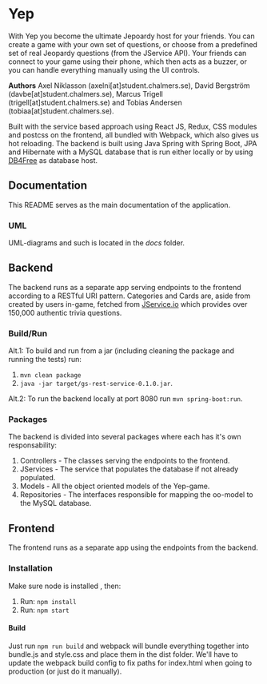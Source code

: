 # Yep
With Yep you become the ultimate Jepoardy host for your friends. You can create a game with your own set of questions, or choose from a predefined set of real Jeopardy questions (from the JService API). Your friends can connect to your game using their phone, which then acts as a buzzer, or you can handle everything manually using the UI controls.

**Authors**
Axel Niklasson (axelni[at]student.chalmers.se), David Bergström (davbe[at]student.chalmers.se), Marcus Trigell (trigell[at]student.chalmers.se) and Tobias Andersen (tobiaa[at]student.chalmers.se).  
  
Built with the service based approach using React JS, Redux, CSS modules and postcss on the frontend, all bundled with Webpack, which also gives us hot reloading. The backend is built using Java Spring with Spring Boot, JPA and Hibernate with a MySQL database that is run either locally or by using [DB4Free](http://www.db4free.net) as database host.

## Documentation
This README serves as the main documentation of the application.
### UML
UML-diagrams and such is located in the *docs* folder.

## Backend
The backend runs as a separate app serving endpoints to the frontend according to a RESTful URI pattern. Categories and Cards are, aside from created by users in-game, fetched from [JService.io](http://www.jservice.io) which provides over 150,000 authentic trivia questions. 

### Build/Run
Alt.1: To build and run from a jar (including cleaning the package and running the tests) run: 

1. `mvn clean package`
2. `java -jar target/gs-rest-service-0.1.0.jar`.  

Alt.2: To run the backend locally at port 8080 run `mvn spring-boot:run`.
### Packages
The backend is divided into several packages where each has it's own responsability:

1. Controllers - The classes serving the endpoints to the frontend.
2. JServices - The service that populates the database if not already populated.
3. Models - All the object oriented models of the Yep-game.
4. Repositories - The interfaces responsible for mapping the oo-model to the MySQL database.

## Frontend
The frontend runs as a separate app using the endpoints from the backend.
### Installation
Make sure node is installed , then:

1. Run: `npm install`
2. Run: `npm start`

#### Build
Just run `npm run build` and webpack will bundle everything together into
bundle.js and style.css and place them in the dist folder. We'll have to update
the webpack build config to fix paths for index.html when going to production
(or just do it manually).

